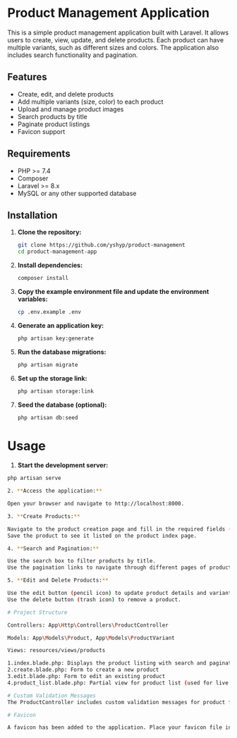 # Product Management Application

This is a simple product management application built with Laravel. It allows users to create, view, update, and delete products. Each product can have multiple variants, such as different sizes and colors. The application also includes search functionality and pagination.

## Features

- Create, edit, and delete products
- Add multiple variants (size, color) to each product
- Upload and manage product images
- Search products by title
- Paginate product listings
- Favicon support

## Requirements

- PHP >= 7.4
- Composer
- Laravel >= 8.x
- MySQL or any other supported database

## Installation

1. **Clone the repository:**

   ```bash
   git clone https://github.com/yshyp/product-management
   cd product-management-app
2. **Install dependencies:**

    ```bash
    composer install

3. **Copy the example environment file and update the environment variables:**

    ```bash
    cp .env.example .env

4. **Generate an application key:**

    ```bash
    php artisan key:generate

5. **Run the database migrations:**

    ```bash
    php artisan migrate

6. **Set up the storage link:**

    ```bash
    php artisan storage:link

7. **Seed the database (optional):**

    ```bash
    php artisan db:seed

# Usage

1. **Start the development server:**

```bash
php artisan serve

2. **Access the application:**

Open your browser and navigate to http://localhost:8000.

3. **Create Products:**

Navigate to the product creation page and fill in the required fields (title, description, main image, variants).
Save the product to see it listed on the product index page.

4. **Search and Pagination:**

Use the search box to filter products by title.
Use the pagination links to navigate through different pages of products.

5. **Edit and Delete Products:**

Use the edit button (pencil icon) to update product details and variants.
Use the delete button (trash icon) to remove a product.

# Project Structure

Controllers: App\Http\Controllers\ProductController

Models: App\Models\Product, App\Models\ProductVariant

Views: resources/views/products

1.index.blade.php: Displays the product listing with search and pagination
2.create.blade.php: Form to create a new product
3.edit.blade.php: Form to edit an existing product
4.product_list.blade.php: Partial view for product list (used for live refresh)

# Custom Validation Messages
The ProductController includes custom validation messages for product fields. These messages ensure that users receive clear feedback when interacting with the forms.

# Favicon

A favicon has been added to the application. Place your favicon file in the public/images directory and update the link in the layouts/app.blade.php file.